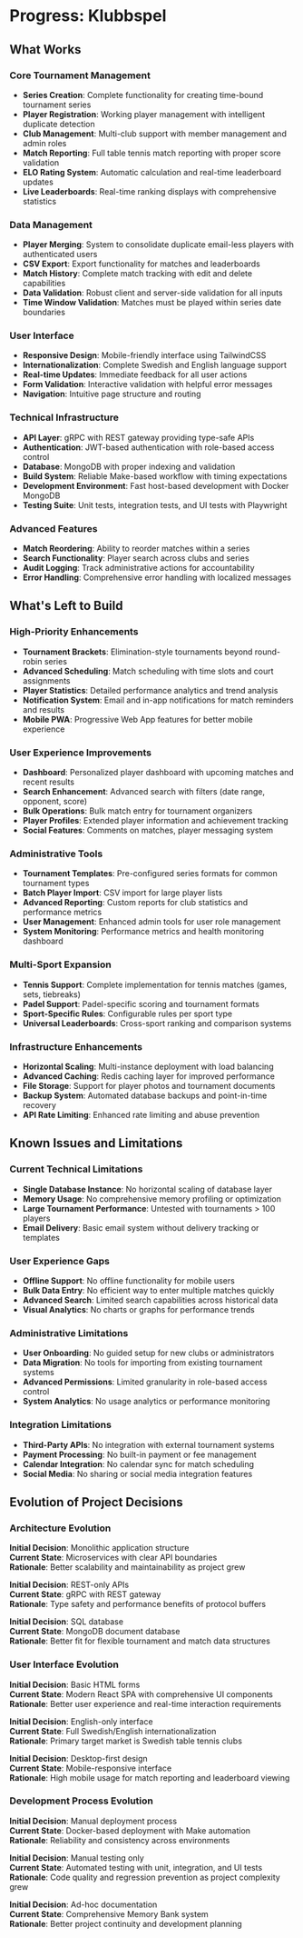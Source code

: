 # Progress: Klubbspel

## What Works

### Core Tournament Management
- **Series Creation**: Complete functionality for creating time-bound tournament series
- **Player Registration**: Working player management with intelligent duplicate detection
- **Club Management**: Multi-club support with member management and admin roles
- **Match Reporting**: Full table tennis match reporting with proper score validation
- **ELO Rating System**: Automatic calculation and real-time leaderboard updates
- **Live Leaderboards**: Real-time ranking displays with comprehensive statistics

### Data Management
- **Player Merging**: System to consolidate duplicate email-less players with authenticated users
- **CSV Export**: Export functionality for matches and leaderboards
- **Match History**: Complete match tracking with edit and delete capabilities
- **Data Validation**: Robust client and server-side validation for all inputs
- **Time Window Validation**: Matches must be played within series date boundaries

### User Interface
- **Responsive Design**: Mobile-friendly interface using TailwindCSS
- **Internationalization**: Complete Swedish and English language support
- **Real-time Updates**: Immediate feedback for all user actions
- **Form Validation**: Interactive validation with helpful error messages
- **Navigation**: Intuitive page structure and routing

### Technical Infrastructure
- **API Layer**: gRPC with REST gateway providing type-safe APIs
- **Authentication**: JWT-based authentication with role-based access control
- **Database**: MongoDB with proper indexing and validation
- **Build System**: Reliable Make-based workflow with timing expectations
- **Development Environment**: Fast host-based development with Docker MongoDB
- **Testing Suite**: Unit tests, integration tests, and UI tests with Playwright

### Advanced Features
- **Match Reordering**: Ability to reorder matches within a series
- **Search Functionality**: Player search across clubs and series
- **Audit Logging**: Track administrative actions for accountability
- **Error Handling**: Comprehensive error handling with localized messages

## What's Left to Build

### High-Priority Enhancements
- **Tournament Brackets**: Elimination-style tournaments beyond round-robin series
- **Advanced Scheduling**: Match scheduling with time slots and court assignments
- **Player Statistics**: Detailed performance analytics and trend analysis
- **Notification System**: Email and in-app notifications for match reminders and results
- **Mobile PWA**: Progressive Web App features for better mobile experience

### User Experience Improvements
- **Dashboard**: Personalized player dashboard with upcoming matches and recent results
- **Search Enhancement**: Advanced search with filters (date range, opponent, score)
- **Bulk Operations**: Bulk match entry for tournament organizers
- **Player Profiles**: Extended player information and achievement tracking
- **Social Features**: Comments on matches, player messaging system

### Administrative Tools
- **Tournament Templates**: Pre-configured series formats for common tournament types
- **Batch Player Import**: CSV import for large player lists
- **Advanced Reporting**: Custom reports for club statistics and performance metrics
- **User Management**: Enhanced admin tools for user role management
- **System Monitoring**: Performance metrics and health monitoring dashboard

### Multi-Sport Expansion
- **Tennis Support**: Complete implementation for tennis matches (games, sets, tiebreaks)
- **Padel Support**: Padel-specific scoring and tournament formats  
- **Sport-Specific Rules**: Configurable rules per sport type
- **Universal Leaderboards**: Cross-sport ranking and comparison systems

### Infrastructure Enhancements
- **Horizontal Scaling**: Multi-instance deployment with load balancing
- **Advanced Caching**: Redis caching layer for improved performance
- **File Storage**: Support for player photos and tournament documents
- **Backup System**: Automated database backups and point-in-time recovery
- **API Rate Limiting**: Enhanced rate limiting and abuse prevention

## Known Issues and Limitations

### Current Technical Limitations
- **Single Database Instance**: No horizontal scaling of database layer
- **Memory Usage**: No comprehensive memory profiling or optimization
- **Large Tournament Performance**: Untested with tournaments > 100 players
- **Email Delivery**: Basic email system without delivery tracking or templates

### User Experience Gaps
- **Offline Support**: No offline functionality for mobile users
- **Bulk Data Entry**: No efficient way to enter multiple matches quickly
- **Advanced Search**: Limited search capabilities across historical data
- **Visual Analytics**: No charts or graphs for performance trends

### Administrative Limitations
- **User Onboarding**: No guided setup for new clubs or administrators
- **Data Migration**: No tools for importing from existing tournament systems
- **Advanced Permissions**: Limited granularity in role-based access control
- **System Analytics**: No usage analytics or performance monitoring

### Integration Limitations
- **Third-Party APIs**: No integration with external tournament systems
- **Payment Processing**: No built-in payment or fee management
- **Calendar Integration**: No calendar sync for match scheduling
- **Social Media**: No sharing or social media integration features

## Evolution of Project Decisions

### Architecture Evolution
**Initial Decision**: Monolithic application structure  
**Current State**: Microservices with clear API boundaries  
**Rationale**: Better scalability and maintainability as project grew

**Initial Decision**: REST-only APIs  
**Current State**: gRPC with REST gateway  
**Rationale**: Type safety and performance benefits of protocol buffers

**Initial Decision**: SQL database  
**Current State**: MongoDB document database  
**Rationale**: Better fit for flexible tournament and match data structures

### User Interface Evolution
**Initial Decision**: Basic HTML forms  
**Current State**: Modern React SPA with comprehensive UI components  
**Rationale**: Better user experience and real-time interaction requirements

**Initial Decision**: English-only interface  
**Current State**: Full Swedish/English internationalization  
**Rationale**: Primary target market is Swedish table tennis clubs

**Initial Decision**: Desktop-first design  
**Current State**: Mobile-responsive interface  
**Rationale**: High mobile usage for match reporting and leaderboard viewing

### Development Process Evolution
**Initial Decision**: Manual deployment process  
**Current State**: Docker-based deployment with Make automation  
**Rationale**: Reliability and consistency across environments

**Initial Decision**: Manual testing only  
**Current State**: Automated testing with unit, integration, and UI tests  
**Rationale**: Code quality and regression prevention as project complexity grew

**Initial Decision**: Ad-hoc documentation  
**Current State**: Comprehensive Memory Bank system  
**Rationale**: Better project continuity and development planning